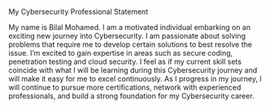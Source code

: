 My Cybersecurity Professional Statement

My name is Bilal Mohamed. I am a motivated individual embarking on an exciting new journey into Cybersecurity. I am passionate about solving problems that require me to develop certain solutions to best resolve the issue. I’m excited to gain expertise in areas such as secure coding, penetration testing and cloud security. I feel as if my current skill sets coincide with what I will be learning during this Cybersecurity journey and will make it easy for me to excel continuously. As I progress in my journey, I will continue to pursue more certifications, network with experienced professionals, and build a strong foundation for my Cybersecurity career.
